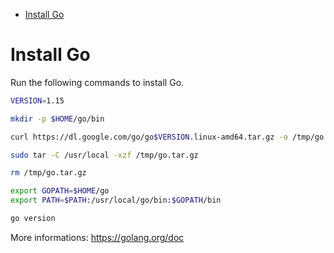 <!-- TOC -->

- [Install Go](#install-go)

<!-- TOC -->

# Install Go

Run the following commands to install Go.

```bash
VERSION=1.15

mkdir -p $HOME/go/bin

curl https://dl.google.com/go/go$VERSION.linux-amd64.tar.gz -o /tmp/go.tar.gz

sudo tar -C /usr/local -xzf /tmp/go.tar.gz

rm /tmp/go.tar.gz

export GOPATH=$HOME/go
export PATH=$PATH:/usr/local/go/bin:$GOPATH/bin

go version
```

More informations: https://golang.org/doc